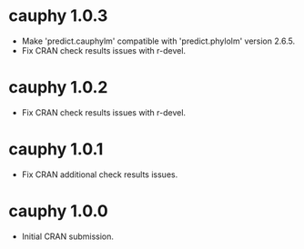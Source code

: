 # cauphy 1.0.3

* Make 'predict.cauphylm' compatible with 'predict.phylolm' version 2.6.5.
* Fix CRAN check results issues with r-devel.

# cauphy 1.0.2

* Fix CRAN check results issues with r-devel.

# cauphy 1.0.1

* Fix CRAN additional check results issues.

# cauphy 1.0.0

* Initial CRAN submission.
